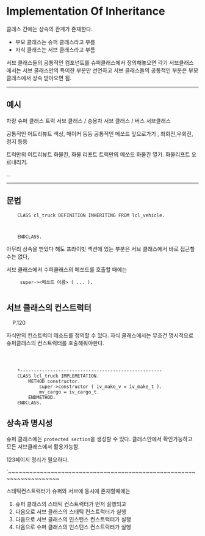 # Implementation Of Inheritance

클래스 간에는 상속의 관계가 존재한다.

- 부모 클래스는 슈퍼 클래스라고 부름
- 자식 클래스는 서브 클래스라고 부름

서브 클래스들의 공통적인 컴포넌트를 슈퍼클래스에서 정의해놓으면
각기 서브클래스에서는 서브 클래스만의 특이한 부분만 선언하고
서브 클래스들의 공통적인 부분은 부모클래스에서 상속 받아오면 됨.

---- 
## 예시 

차량 슈퍼 클래스
트럭 서브 클래스 / 승용차 서브 클래스 / 버스 서브클래스

공통적인 어트리뷰트 색상, 매이커 등등 
공통적인 메쏘드     앞으로가기 , 좌회전,우회전, 정지 등등

트럭만의 어트리뷰트 화물칸, 화물 리프트
트럭만의 메쏘드 화물칸 열기. 화물리프트 오르내리기.

...

---

## 문법

```abap
    CLASS cl_truck DEFINITION INHERITING FROM lcl_vehicle.



    ENDCLASS.
```

아무리 상속을 받았다 해도 프라이빗 섹션에 있는 부분은 서브 클래스에서 바로 접근할 수는 없다,

서브 클래스에서 수퍼클래스의 메쏘드를 호출할 때에는

```abap
     super-><메쏘드 이름> ( ... ).


```

## 서브 클래스의 컨스트럭터
&nbsp;&nbsp;&nbsp;&nbsp;P.120

자식만의 컨스트럭터 메소드를 정의할 수 있다.
자식 클래스에서는 무조건 명시적으로 슈퍼클래스의 컨스트럭터를 호출해줘야한다.

```abap



    *----------------------------------------------------
    CLASS lcl_truck IMPLEMETATION.    
        METHOD constructor.
            super->constructor ( iv_make_v = iv_make_t ).
            mv_cargo = iv_cargo_t.
        ENDMETHOD.
    ENDCLASS.    
```

## 상속과 명시성

슈퍼 클래스에는 `protected section`을 생성할 수 있다.
클래스안에서 확인가능하고 모든 서브클래스에서 활용가능함.

123페이지 정리가 필요하다.

`~~~~~~~~~~~~~~~~~~~~~~~~~~~~~~~~~~~~~~~~~~~~~~~~~~~~~~~~~~~~~~~~~~~~

스태틱컨스트럭터가 슈퍼와 서브에 동시에 존재할때에는

1. 슈퍼 클래스의 스태틱 컨스트럭터가 먼저 실행되고
2. 다음으로 서브 클래스의 스태틱 컨스트럭터가 실행
3. 다음으로 서브 클래스의 인스턴스 컨스트럭터가 실행
4. 다음으로 슈퍼 클래스의 인스턴스 컨스트럭터가 실행

